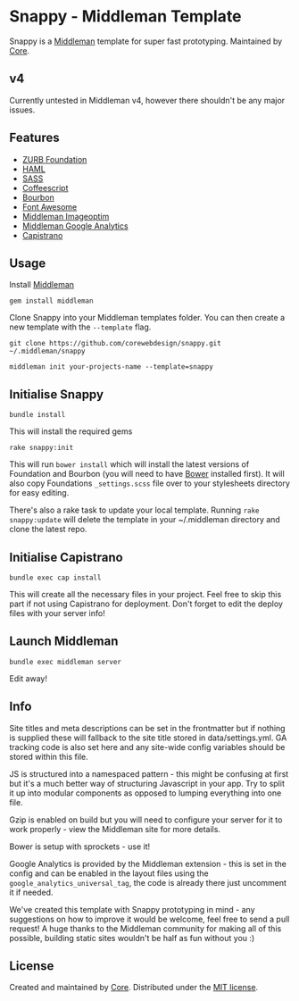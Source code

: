 # Snappy - Middleman Template #

Snappy is a [Middleman](http://middlemanapp.com/) template for super fast prototyping. Maintained by [Core](http://wearecore.co.uk/).

## v4 ##
Currently untested in Middleman v4, however there shouldn't be any major issues.

## Features ##

* [ZURB Foundation](http://foundation.zurb.com/)
* [HAML](http://haml.info/)
* [SASS](http://sass-lang.com/)
* [Coffeescript](http://coffeescript.org/)
* [Bourbon](http://bourbon.io/)
* [Font Awesome](http://fortawesome.github.io/Font-Awesome/)
* [Middleman Imageoptim](https://github.com/plasticine/middleman-imageoptim)
* [Middleman Google Analytics](https://github.com/danielbayerlein/middleman-google-analytics)
* [Capistrano](http://capistranorb.com/)

## Usage ##

Install [Middleman](http://middlemanapp.com/)

`gem install middleman`

Clone Snappy into your Middleman templates folder. You can then create a new template with the `--template` flag.

`git clone https://github.com/corewebdesign/snappy.git ~/.middleman/snappy`

`middleman init your-projects-name --template=snappy`

## Initialise Snappy ##
`bundle install`

This will install the required gems

`rake snappy:init`

This will run `bower install` which will install the latest versions of Foundation and Bourbon (you will need to have [Bower](http://bower.io/) installed first). It will also copy Foundations `_settings.scss` file over to your stylesheets directory for easy editing.

There's also a rake task to update your local template. Running `rake snappy:update` will delete the template in your ~/.middleman directory and clone the latest repo.

## Initialise Capistrano ##
`bundle exec cap install`

This will create all the necessary files in your project. Feel free to skip this part if not using Capistrano for deployment. Don't forget to edit the deploy files with your server info!

## Launch Middleman ##
`bundle exec middleman server`

Edit away!

## Info ##
Site titles and meta descriptions can be set in the frontmatter but if nothing is supplied these will fallback to the site title stored in data/settings.yml. GA tracking code is also set here and any site-wide config variables should be stored within this file.

JS is structured into a namespaced pattern - this might be confusing at first but it's a much better way of structuring Javascript in your app. Try to split it up into modular components as opposed to lumping everything into one file.

Gzip is enabled on build but you will need to configure your server for it to work properly - view the Middleman site for more details.

Bower is setup with sprockets - use it!

Google Analytics is provided by the Middleman extension - this is set in the config and can be enabled in the layout files using the `google_analytics_universal_tag`, the code is already there just uncomment it if needed.

We've created this template with Snappy prototyping in mind - any suggestions on how to improve it would be welcome, feel free to send a pull request! A huge thanks to the Middleman community for making all of this possible, building static sites wouldn't be half as fun without you :)

## License ##

Created and maintained by [Core](http://wearecore.co.uk/). Distributed under the [MIT license](LICENSE.md).
